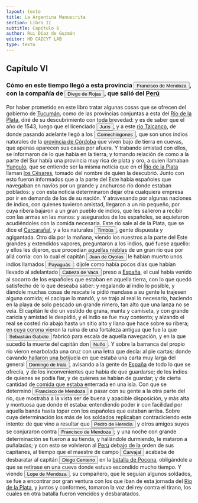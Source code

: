 ```yaml
---
layout: texto
title: La Argentina Manuscrita
section: Libro II
subtitle: Capítulo 6
author: Rui Díaz de Guzmán
editor: HD CAICYT LAB
type: texto
---
```


## Capítulo VI
### Cómo en este tiempo llegó a esta provincia <button class="balloon" data-balloon-pos="up" data-balloon-length="large" data-balloon="person">Francisco de Mendoza</button>, con la compañía de <button class="balloon" data-balloon-pos="up" data-balloon-length="large" data-balloon="person">Diego de Rojas</button>, que salió del <a href="https://recogito.pelagios.org/document/wzqxhk0h3vpikm/part/1/edit#b8a6695c-ddef-4ea8-88b5-3ba5d8c1b4a2" target="_blank">Perú</a>


Por haber prometido en este libro tratar algunas cosas que se ofrecen del gobierno de <a href="https://recogito.pelagios.org/document/wzqxhk0h3vpikm/part/1/edit#a3bfefad-3a4e-4696-abd4-c73d622966d7" target="_blank">Tucumán</a>, como de las provincias conjuntas a esta del <a href="https://recogito.pelagios.org/document/wzqxhk0h3vpikm/part/1/edit#89c9749d-d5e5-4a95-b8ca-46ef97a07326" target="_blank">Río de la Plata</a>, diré de su descubrimiento con toda brevedad: y es de saber que el año de 1543, luego que el licenciado <button class="balloon" data-balloon-pos="up" data-balloon-length="large" data-balloon="tribe">Jurís</button>, y a este <a href="https://recogito.pelagios.org/document/wzqxhk0h3vpikm/part/1/edit#119902b6-797f-426d-9e79-2053c2ec33d9" target="_blank">río Talcanco</a>, de donde pasando adelante llegó a los <button class="balloon" data-balloon-pos="up" data-balloon-length="large" data-balloon="tribe">Comechingones</button>, que son unos indios naturales de la <a href="https://recogito.pelagios.org/document/wzqxhk0h3vpikm/part/1/edit#5a512d5b-0078-4c34-a775-b4ea69460cf6" target="_blank">provincia de Córdoba</a> que viven bajo de tierra en cuevas, que apenas aparecen sus casas por afuera. Y trabando amistad con ellos, se informaron de lo que había en la tierra, y tomando relación de como a la parte del Sur había una provincia muy rica de plata y oro, a quien llamaban <a href="https://recogito.pelagios.org/document/wzqxhk0h3vpikm/part/1/edit#70076ca1-0153-442e-ba82-350f2cfe5628" target="_blank">Yungulo</a>, que se entiende ser la misma noticia que en el <a href="https://recogito.pelagios.org/document/wzqxhk0h3vpikm/part/1/edit#69a2de82-de09-454f-88ae-648945b3d604" target="_blank">Río de la Plata</a> llaman <a href="https://recogito.pelagios.org/document/wzqxhk0h3vpikm/part/1/edit#33a9d6fa-b47d-4eca-9fc3-fd581fe53371" target="_blank">los Césares</a>, tomado del nombre de quien la descubrió. Junto con esto fueron informados que a la parte del Este había españoles que navegaban en navíos por un grande y anchuroso río donde estaban poblados: y con esta noticia determinaron dejar otra cualquiera empresa por ir en demanda de los de su nación. Y atravesando por algunas naciones de indios, con quienes tuvieron amistad, llegaron a un río pequeño, por cuya ribera bajaron a un gran pueblo de indios, que les salieron a recibir con las armas en las manos: y asegurados de los españoles, se aquietaron acudiéndoles con la comida necesaria. Este río sale al de la Plata, que se dice el <a href="https://recogito.pelagios.org/document/wzqxhk0h3vpikm/part/1/edit#3f2af523-2357-45b1-8312-5ca55b6b43cc" target="_blank">Carcarañal</a>, y a los naturales <button class="balloon" data-balloon-pos="up" data-balloon-length="large" data-balloon="tribe">Timbús</button>, gente dispuesta y agigantada. Otro día por la mañana, viendo los nuestros a la parte del Este grandes y extendidos vapores, preguntaron a los indios, qué fuese aquello: y ellos les dijeron, que procedían aquellas nieblas de un gran río que por allá corría: con lo cual el capitán <button class="balloon" data-balloon-pos="up" data-balloon-length="large" data-balloon="explorer">Juan de Oyolas</button> le habían muerto unos indios llamados <button class="balloon" data-balloon-pos="up" data-balloon-length="large" data-balloon="person">Payaguás</button>: díjole como había pocos días que habían llevado al adelantado <button class="balloon" data-balloon-pos="up" data-balloon-length="large" data-balloon="person">Cabeza de Vaca</button> preso a <a href="https://recogito.pelagios.org/document/wzqxhk0h3vpikm/part/1/edit#39cc1aaf-07d4-4fb8-868b-e1762d856603" target="_blank">España</a>, el cual había venido al socorro de los españoles que estaban en aquella tierra, con lo que quedó satisfecho de lo que deseaba saber: y regalando al indio lo posible, y dándole muchas cosas de rescate le pidió mandase a su gente le trajesen alguna comida; el cacique lo mandó, y se trajo al real lo necesario, haciendo en la playa de solo pescado un grande rimero, tan alto que una lanza no se veía. El capitán le dio un vestido de grana, manta y camiseta, y con grande caricia y amistad le despidió, y el indio se fue muy contento; y alzando el real se costeó río abajo hasta un sitio alto y llano que hace sobre su ribera; en cuya corona vieron la ruina de una fortaleza antigua que fue la que <button class="balloon" data-balloon-pos="up" data-balloon-length="large" data-balloon="person">Sebastián Gaboto</button> fabricó para escala de aquella navegación, y en la que sucedió la muerte del capitán don <button class="balloon" data-balloon-pos="up" data-balloon-length="large" data-balloon="person">Nuño</button>. Y sobre la barranca del propio río vieron enarbolada una cruz con una letra que decía: al pie cartas; donde cavando hallaron una botijuela en que estaba una carta muy larga del general <button class="balloon" data-balloon-pos="up" data-balloon-length="large" data-balloon="person">Domingo de Irala</button>, avisando a la gente de <a href="https://recogito.pelagios.org/document/wzqxhk0h3vpikm/part/1/edit#cfcaa2a4-d060-41bf-993f-c4127efda236" target="_blank">España</a> de todo lo que se ofrecía, y de los inconvenientes que había de que guardarse; de los indios de quienes se podía fiar, y de quienes se habían de guardar; y de cierta cantidad de comida que estaba enterrada en una isla. Con que se determinó <button class="balloon" data-balloon-pos="up" data-balloon-length="large" data-balloon="person">Francisco de Mendoza</button> a pasar con su gente a la otra parte del río, que mostraba a la vista ser de buena y apacible disposición, y más alta y montuosa que donde él estaba: entendiendo poder ir con facilidad por aquella banda hasta topar con los españoles que estaban arriba. Sobre cuya determinación los más de los soldados replicaban contradiciendo este intento: de que vino a resultar que <button class="balloon" data-balloon-pos="up" data-balloon-length="large" data-balloon="person">Pedro de Heredia</button> y otros amigos suyos se conjuraron contra <button class="balloon" data-balloon-pos="up" data-balloon-length="large" data-balloon="person">Francisco de Mendoza</button>; y una noche con grande determinación se fueron a su tienda, y hallándole durmiendo, le mataron a puñaladas; y con esto se volvieron al <a href="https://recogito.pelagios.org/document/wzqxhk0h3vpikm/part/1/edit#7d7a08e7-0585-4f9f-9daa-0d863a0fc248" target="_blank">Perú</a> debajo de la orden de sus capitanes, al tiempo que el maestre de campo <button class="balloon" data-balloon-pos="up" data-balloon-length="large" data-balloon="person">Carvajal</button> acababa de desbaratar al capitán <button class="balloon" data-balloon-pos="up" data-balloon-length="large" data-balloon="person">Diego Centeno</button> en la <a href="https://recogito.pelagios.org/document/wzqxhk0h3vpikm/part/1/edit#54160d51-5173-49f9-8127-f621d3861199" target="_blank">batalla de Pocona</a>, obligándole a que se retirase en una cueva donde estuvo escondido mucho tiempo. Y viendo <button class="balloon" data-balloon-pos="up" data-balloon-length="large" data-balloon="person">Lope de Mendoza</button>, su compañero, que le seguían algunos soldados, se fue a encontrar por gran ventura con los que iban de esta jornada del <a href="https://recogito.pelagios.org/document/wzqxhk0h3vpikm/part/1/edit#0066bc22-2610-47ea-8cb4-b433e5dbc038" target="_blank">Río de la Plata</a>, y juntos y conformes, tomaron la voz del rey contra el tirano, los cuales en otra batalla fueron vencidos y desbaratados.